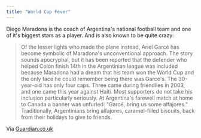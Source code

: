 ```yaml
---
title: "World Cup Fever"
---
```

<p>Diego Maradona is the coach of Argentina's national football team and one of it's biggest stars as a player.  And is also known to be quite crazy:</p>
<blockquote><p>Of the lesser lights who made the plane instead, Ariel Garcé has become symbolic of Maradona's unconventional approach. The story sounds apocryphal, but it has been reported that the defender who helped Colón finish 14th in the Argentinian league was included because Maradona had a dream that his team won the World Cup and the only face he could remember being there was Garcé's. The 30-year-old has only four caps. Three came during friendlies in 2003, and one came this year against Haiti. Most supporters do not take his inclusion particularly seriously. At Argentina's farewell match at home to Canada a banner was unfurled: "Garcé, bring us some alfajores." Traditionally, Argentinians bring alfajores, caramel-filled biscuits, back from their holidays to give to friends.</p></blockquote>
<p>Via <a href="https://www.guardian.co.uk/football/2010/jun/06/diego-maradona-world-cup-argentina">Guardian.co.uk</a></p>
